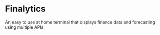 # Finalytics
An easy to use at home terminal that displays finance data and forecasting using multiple APIs

